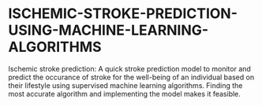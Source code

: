 # ISCHEMIC-STROKE-PREDICTION-USING-MACHINE-LEARNING-ALGORITHMS    
Ischemic stroke prediction: A quick stroke prediction model to monitor and predict the occurance of stroke for the well-being of an individual based on their lifestyle using supervised machine learning algorithms. Finding the most accurate algorithm and implementing the model makes it feasible.

